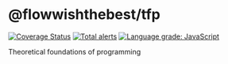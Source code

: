 # @flowwishthebest/tfp
[![Coverage Status](https://coveralls.io/repos/github/flowwishthebest/tfp/badge.svg?branch=feature/add_coverage_support)](https://coveralls.io/github/flowwishthebest/tfp?branch=feature/add_coverage_support)
[![Total alerts](https://img.shields.io/lgtm/alerts/g/flowwishthebest/tfp.svg?logo=lgtm&logoWidth=18)](https://lgtm.com/projects/g/flowwishthebest/tfp/alerts/)
[![Language grade: JavaScript](https://img.shields.io/lgtm/grade/javascript/g/flowwishthebest/tfp.svg?logo=lgtm&logoWidth=18)](https://lgtm.com/projects/g/flowwishthebest/tfp/context:javascript)


Theoretical foundations of programming
